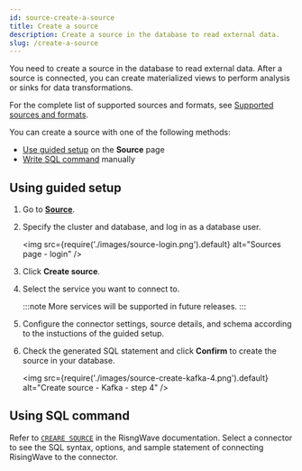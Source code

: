```yaml
---
id: source-create-a-source
title: Create a source
description: Create a source in the database to read external data.
slug: /create-a-source
---
```


You need to create a source in the database to read external data. After a source is connected, you can create materialized views to perform analysis or sinks for data transformations.

For the complete list of supported sources and formats, see [Supported sources and formats](/docs/current/sql-create-source/#supported-sources).

You can create a source with one of the following methods:

- [Use guided setup](#using-guided-setup) on the **Source** page
- [Write SQL command](#using-sql-command) manually

## Using guided setup

1. Go to [**Source**](https://cloud.risingwave.com/source/).

2. Specify the cluster and database, and log in as a database user.

    <img
    src={require('./images/source-login.png').default}
    alt="Sources page - login"
    />

3. Click **Create source**.

4. Select the service you want to connect to.

    :::note
    More services will be supported in future releases.
    :::

5. Configure the connector settings, source details, and schema according to the instuctions of the guided setup.

6. Check the generated SQL statement and click **Confirm** to create the source in your database.

    <img
    src={require('./images/source-create-kafka-4.png').default}
    alt="Create source - Kafka - step 4"
    />

## Using SQL command

Refer to [`CREARE SOURCE`](/docs/current/sql-create-source/#supported-sources) in the RisngWave documentation. Select a connector to see the SQL syntax, options, and sample statement of connecting RisingWave to the connector.
